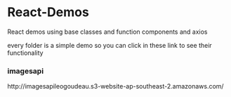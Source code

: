 # React-Demos
React demos using base classes and function components and axios

every folder is a simple demo so you can click in these link to see their functionality <br/>
<h3>imagesapi</h3>  <span> http://imagesapileogoudeau.s3-website-ap-southeast-2.amazonaws.com/ </span>
